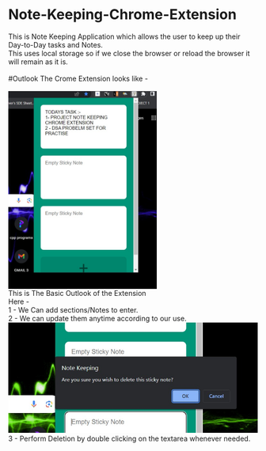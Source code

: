 # Note-Keeping-Chrome-Extension

This is Note Keeping Application which allows the user to keep up their Day-to-Day tasks and Notes.<br>
This uses local storage so if we close the browser or reload the browser it will remain as it is.
<br>
<br>
#Outlook
The Crome Extension looks like - <br>
<br>
<img src = "pic1.jpeg" height="400px" width="300px" align="center"><br>
This is The Basic Outlook of the Extension <br>
Here - <br>
1 - We Can add sections/Notes to enter.<br>
2 - We can update them anytime according to our use.
<img src = "pic2.jpeg"><br>
3 - Perform Deletion by double clicking on the textarea whenever needed.
